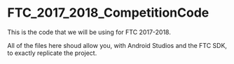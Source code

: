 # FTC_2017_2018_CompetitionCode
This is the code that we will be using for FTC 2017-2018.

All of the files here shoud allow you, with Android Studios and the FTC SDK, to exactly replicate the project.
